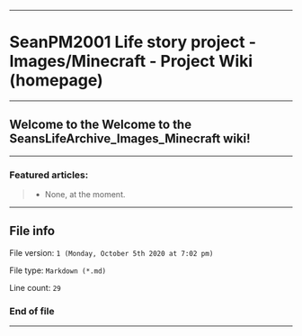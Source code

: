 
***

# SeanPM2001 Life story project - Images/Minecraft - Project Wiki (homepage)

***

## Welcome to the Welcome to the SeansLifeArchive_Images_Minecraft wiki!

***

### Featured articles:

> * None, at the moment.

***

## File info

File version: `1 (Monday, October 5th 2020 at 7:02 pm)`

File type: `Markdown (*.md)`

Line count: `29`

### End of file

***
